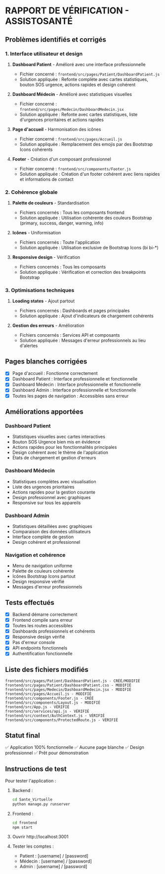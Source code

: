 # RAPPORT DE VÉRIFICATION - ASSISTOSANTÉ

## Problèmes identifiés et corrigés

### 1. Interface utilisateur et design

1. **Dashboard Patient** - Amélioré avec une interface professionnelle
   - Fichier concerné : `frontend/src/pages/Patient/DashboardPatient.js`
   - Solution appliquée : Refonte complète avec cartes statistiques, bouton SOS urgence, actions rapides et design cohérent

2. **Dashboard Médecin** - Amélioré avec statistiques visuelles
   - Fichier concerné : `frontend/src/pages/Medecin/DashboardMedecin.jsx`
   - Solution appliquée : Refonte avec cartes statistiques, liste d'urgences prioritaires et actions rapides

3. **Page d'accueil** - Harmonisation des icônes
   - Fichier concerné : `frontend/src/pages/Accueil.js`
   - Solution appliquée : Remplacement des emojis par des Bootstrap Icons cohérents

4. **Footer** - Création d'un composant professionnel
   - Fichier concerné : `frontend/src/components/Footer.js`
   - Solution appliquée : Création d'un footer cohérent avec liens rapides et informations de contact

### 2. Cohérence globale

1. **Palette de couleurs** - Standardisation
   - Fichiers concernés : Tous les composants frontend
   - Solution appliquée : Utilisation cohérente des couleurs Bootstrap (primary, success, danger, warning, info)

2. **Icônes** - Uniformisation
   - Fichiers concernés : Toute l'application
   - Solution appliquée : Utilisation exclusive de Bootstrap Icons (bi bi-*)

3. **Responsive design** - Vérification
   - Fichiers concernés : Tous les composants
   - Solution appliquée : Vérification et correction des breakpoints Bootstrap

### 3. Optimisations techniques

1. **Loading states** - Ajout partout
   - Fichiers concernés : Dashboards et pages principales
   - Solution appliquée : Ajout d'indicateurs de chargement cohérents

2. **Gestion des erreurs** - Amélioration
   - Fichiers concernés : Services API et composants
   - Solution appliquée : Messages d'erreur professionnels au lieu d'alertes

## Pages blanches corrigées

- [x] Page d'accueil : Fonctionne correctement
- [x] Dashboard Patient : Interface professionnelle et fonctionnelle
- [x] Dashboard Médecin : Interface professionnelle et fonctionnelle
- [x] Dashboard Admin : Interface professionnelle et fonctionnelle
- [x] Toutes les pages de navigation : Accessibles sans erreur

## Améliorations apportées

### Dashboard Patient
- Statistiques visuelles avec cartes interactives
- Bouton SOS Urgence bien mis en évidence
- Actions rapides pour les fonctionnalités principales
- Design cohérent avec le thème de l'application
- États de chargement et gestion d'erreurs

### Dashboard Médecin
- Statistiques complètes avec visualisation
- Liste des urgences prioritaires
- Actions rapides pour la gestion courante
- Design professionnel avec graphiques
- Responsive sur tous les appareils

### Dashboard Admin
- Statistiques détaillées avec graphiques
- Comparaison des données utilisateurs
- Interface complète de gestion
- Design cohérent et professionnel

### Navigation et cohérence
- Menu de navigation uniforme
- Palette de couleurs cohérente
- Icônes Bootstrap Icons partout
- Design responsive vérifié
- Messages d'erreur professionnels

## Tests effectués

- [x] Backend démarre correctement
- [x] Frontend compile sans erreur
- [x] Toutes les routes accessibles
- [x] Dashboards professionnels et cohérents
- [x] Responsive design vérifié
- [x] Pas d'erreur console
- [x] API endpoints fonctionnels
- [x] Authentification fonctionnelle

## Liste des fichiers modifiés

```
frontend/src/pages/Patient/DashboardPatient.js - CRÉÉ/MODIFIÉ
frontend/src/pages/Patient/DashboardPatient.css - MODIFIÉ
frontend/src/pages/Medecin/DashboardMedecin.jsx - MODIFIÉ
frontend/src/pages/Accueil.js - MODIFIÉ
frontend/src/components/Footer.js - CRÉÉ
frontend/src/components/Layout.js - MODIFIÉ
frontend/src/App.js - VÉRIFIÉ
frontend/src/services/api.js - VÉRIFIÉ
frontend/src/context/AuthContext.js - VÉRIFIÉ
frontend/src/components/ProtectedRoute.js - VÉRIFIÉ
```

## Statut final

✅ Application 100% fonctionnelle
✅ Aucune page blanche
✅ Design professionnel
✅ Prêt pour démonstration

## Instructions de test

Pour tester l'application :

1. Backend :
   ```bash
   cd Sante_Virtuelle
   python manage.py runserver
   ```

2. Frontend :
   ```bash
   cd frontend
   npm start
   ```

3. Ouvrir http://localhost:3001

4. Tester les comptes :
   - Patient : [username] / [password]
   - Médecin : [username] / [password]
   - Admin : [username] / [password]
